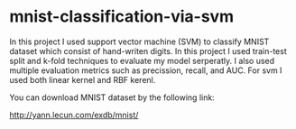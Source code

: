 # mnist-classification-via-svm

In this project I used support vector machine (SVM) to classify MNIST dataset which consist of hand-writen digits. In this project I used train-test split and k-fold techniques to evaluate my model serperatly. I also used multiple evaluation metrics such as precission, recall, and AUC. For svm I used both linear kernel and RBF kerenl. 

You can download MNIST dataset by the following link:

http://yann.lecun.com/exdb/mnist/
